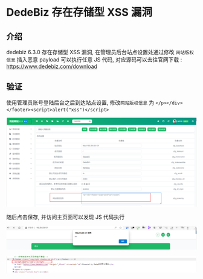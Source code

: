 # DedeBiz 存在存储型 XSS 漏洞

## 介绍

dedebiz 6.3.0 存在存储型 XSS  漏洞, 在管理员后台站点设置处通过修改 `网站版权信息` 插入恶意 payload 可以执行任意 JS 代码, 对应源码可以去往官网下载 : https://www.dedebiz.com/download

## 验证

使用管理员账号登陆后台之后到达站点设置, 修改`网站版权信息`  为 `</p></div></footer><script>alert("xss")</script>`

![image-20240107173229949](./assets/image-20240107173229949.png)

随后点击保存, 并访问主页面可以发现 JS 代码执行

![image-20240107173331528](./assets/image-20240107173331528.png)



![image-20240107173356274](./assets/image-20240107173356274.png)